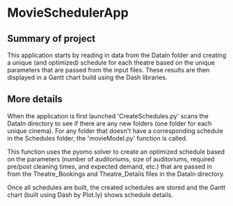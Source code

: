 # MovieSchedulerApp

## Summary of project
This application starts by reading in data from the DataIn folder and creating a unique (and optimized) schedule for each theatre based on the unique parameters that are passed from the input files. These results are then displayed in a Gantt chart build using the Dash libraries.

## More details
When the application is first launched 'CreateSchedules.py' scans the DataIn directory to see if there are any new folders (one folder for each unique cinema). For any folder that doesn't have a corresponding schedule in the Schedules folder, the 'movieModel.py' function is called.

This function uses the pyomo solver to create an optimized schedule based on the parameters (number of auditoriums, size of auditoriums, required pre/post cleaning times, and expected demand, etc.) that are passed in from the Theatre_Bookings and Theatre_Details files in the DataIn directory.

Once all schedules are built, the created schedules are stored and the Gantt chart (built using Dash by Plot.ly) shows schedule details.

